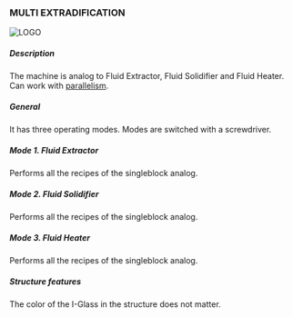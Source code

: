 ### MULTI EXTRADIFICATION

![LOGO](https://gtimpact.space/media/gregtech/ParExtraDi.png)

##### Description

The machine is analog to Fluid Extractor, Fluid Solidifier and Fluid Heater. Can work with [parallelism](/mechanics#parallelism).

##### General

It has three operating modes. Modes are switched with a screwdriver.

##### Mode 1. Fluid Extractor

Performs all the recipes of the singleblock analog.

##### Mode 2. Fluid Solidifier

Performs all the recipes of the singleblock analog.

##### Mode 3. Fluid Heater

Performs all the recipes of the singleblock analog.

##### Structure features

The color of the I-Glass in the structure does not matter.

